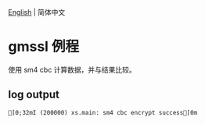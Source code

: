 [English](./README_EN.md) | 简体中文

# gmssl 例程

使用 sm4 cbc 计算数据，并与结果比较。

## log output

```
[0;32mI (200000) xs.main: sm4 cbc encrypt success[0m
```